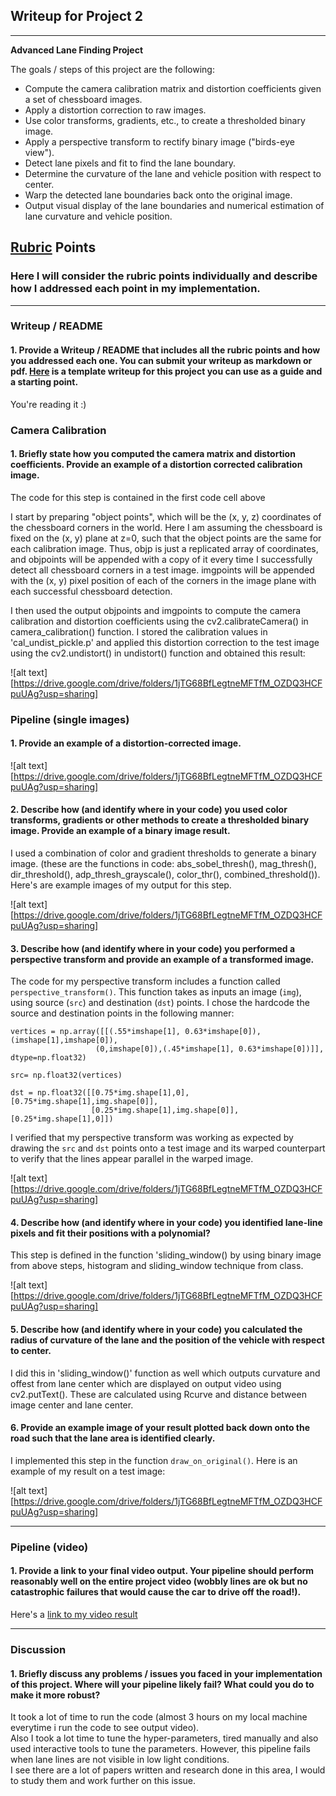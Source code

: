 ## Writeup for Project 2

---

**Advanced Lane Finding Project**

The goals / steps of this project are the following:

* Compute the camera calibration matrix and distortion coefficients given a set of chessboard images.
* Apply a distortion correction to raw images.
* Use color transforms, gradients, etc., to create a thresholded binary image.
* Apply a perspective transform to rectify binary image ("birds-eye view").
* Detect lane pixels and fit to find the lane boundary.
* Determine the curvature of the lane and vehicle position with respect to center.
* Warp the detected lane boundaries back onto the original image.
* Output visual display of the lane boundaries and numerical estimation of lane curvature and vehicle position.

[//]: # (Image References)

[image1]: ./examples/undistort_output.png "Undistorted"
[image2]: ./test_images/test1.jpg "Road Transformed"
[image3]: ./examples/binary_combo_example.jpg "Binary Example"
[image4]: ./examples/warped_straight_lines.jpg "Warp Example"
[image5]: ./examples/color_fit_lines.jpg "Fit Visual"
[image6]: ./examples/example_output.jpg "Output"
[video1]: ./project_video.mp4 "Video"

## [Rubric](https://review.udacity.com/#!/rubrics/571/view) Points

### Here I will consider the rubric points individually and describe how I addressed each point in my implementation.  

---

### Writeup / README

#### 1. Provide a Writeup / README that includes all the rubric points and how you addressed each one.  You can submit your writeup as markdown or pdf.  [Here](https://github.com/udacity/CarND-Advanced-Lane-Lines/blob/master/writeup_template.md) is a template writeup for this project you can use as a guide and a starting point.  

You're reading it :)

### Camera Calibration

#### 1. Briefly state how you computed the camera matrix and distortion coefficients. Provide an example of a distortion corrected calibration image.

The code for this step is contained in the first code cell above

I start by preparing "object points", which will be the (x, y, z) coordinates of the chessboard corners in the world. Here I am assuming the chessboard is fixed on the (x, y) plane at z=0, such that the object points are the same for each calibration image. Thus, objp is just a replicated array of coordinates, and objpoints will be appended with a copy of it every time I successfully detect all chessboard corners in a test image.  imgpoints will be appended with the (x, y) pixel position of each of the corners in the image plane with each successful chessboard detection.

I then used the output objpoints and imgpoints to compute the camera calibration and distortion coefficients using the cv2.calibrateCamera() in camera_calibration() function. I stored the calibration values in 'cal_undist_pickle.p' and applied this distortion correction to the test image using the cv2.undistort() in undistort() function and obtained this result: 

![alt text][https://drive.google.com/drive/folders/1jTG68BfLegtneMFTfM_OZDQ3HCFpuUAg?usp=sharing] 

### Pipeline (single images)

#### 1. Provide an example of a distortion-corrected image.

![alt text][https://drive.google.com/drive/folders/1jTG68BfLegtneMFTfM_OZDQ3HCFpuUAg?usp=sharing]

#### 2. Describe how (and identify where in your code) you used color transforms, gradients or other methods to create a thresholded binary image.  Provide an example of a binary image result.

I used a combination of color and gradient thresholds to generate a binary image. (these are the functions in code: abs_sobel_thresh(), mag_thresh(), dir_threshold(), adp_thresh_grayscale(), color_thr(), combined_threshold()).  Here's are example images of my output for this step.

![alt text][https://drive.google.com/drive/folders/1jTG68BfLegtneMFTfM_OZDQ3HCFpuUAg?usp=sharing]

#### 3. Describe how (and identify where in your code) you performed a perspective transform and provide an example of a transformed image.

The code for my perspective transform includes a function called `perspective_transform()`. This function takes as inputs an image (`img`), using source (`src`) and destination (`dst`) points.  I chose the hardcode the source and destination points in the following manner:

    vertices = np.array([[(.55*imshape[1], 0.63*imshape[0]), (imshape[1],imshape[0]),
                       (0,imshape[0]),(.45*imshape[1], 0.63*imshape[0])]], dtype=np.float32)
                       
    src= np.float32(vertices)
    
    dst = np.float32([[0.75*img.shape[1],0],[0.75*img.shape[1],img.shape[0]],
                      [0.25*img.shape[1],img.shape[0]],[0.25*img.shape[1],0]])

I verified that my perspective transform was working as expected by drawing the `src` and `dst` points onto a test image and its warped counterpart to verify that the lines appear parallel in the warped image.

![alt text][https://drive.google.com/drive/folders/1jTG68BfLegtneMFTfM_OZDQ3HCFpuUAg?usp=sharing]

#### 4. Describe how (and identify where in your code) you identified lane-line pixels and fit their positions with a polynomial?

This step is defined in the function 'sliding_window() by using binary image from above steps, histogram and sliding_window technique from class.

![alt text][https://drive.google.com/drive/folders/1jTG68BfLegtneMFTfM_OZDQ3HCFpuUAg?usp=sharing]

#### 5. Describe how (and identify where in your code) you calculated the radius of curvature of the lane and the position of the vehicle with respect to center.

I did this in 'sliding_window()' function as well which outputs curvature and offest from lane center which are displayed on output video using cv2.putText(). These are calculated using Rcurve and distance between image center and lane center.

#### 6. Provide an example image of your result plotted back down onto the road such that the lane area is identified clearly.

I implemented this step in the function `draw_on_original()`.  Here is an example of my result on a test image:

![alt text][https://drive.google.com/drive/folders/1jTG68BfLegtneMFTfM_OZDQ3HCFpuUAg?usp=sharing]

---

### Pipeline (video)

#### 1. Provide a link to your final video output.  Your pipeline should perform reasonably well on the entire project video (wobbly lines are ok but no catastrophic failures that would cause the car to drive off the road!).

Here's a [link to my video result](./project_video.mp4)

---

### Discussion

#### 1. Briefly discuss any problems / issues you faced in your implementation of this project.  Where will your pipeline likely fail?  What could you do to make it more robust?

It took a lot of time to run the code (almost 3 hours on my local machine everytime i run the code to see output video).   
Also I took a lot time to tune the hyper-parameters, tired manually and also used interactive tools to tune the parameters. 
However, this pipeline fails when lane lines are not visible in low light conditions.  
I see there are a lot of papers written and research done in this area, I would to study them and work further on this issue.